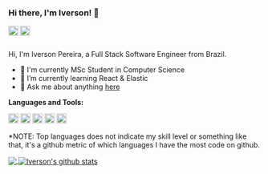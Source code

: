 ### Hi there, I'm Iverson! 👋

<a href="https://www.linkedin.com/in/iverson-luis/">
  <img align="left" alt="Iverson Pereirra | LinkedIn" width="20px" src="https://image.flaticon.com/icons/png/512/174/174857.png" />
</a>

<a href="https://www.instagram.com/idecodar/">
  <img align="left" alt="IDE Codar | Instagram" width="20px" src="https://pluspng.com/img-png/instagram-png-instagram-png-logo-1455.png" />
</a>

<br />
<br />

Hi, I'm Iverson Pereira, a Full Stack Software Engineer from Brazil.
	
- 🔭 I'm currently MSc Student in Computer Science
- :seedling: I’m currently learning React & Elastic
- 💬 Ask me about anything [here](https://github.com/ilp/ilp/issues)

**Languages and Tools:**  

<code><img height="20" src="https://vuejs.org/images/logo.png" alt="VueJs" ></code>
<code><img height="20" src="https://angular.io/assets/images/logos/angular/angular.svg" alt="AngularJS & Angular 2+"></code>
<code><img height="20" src="https://cdn.iconscout.com/icon/free/png-512/java-43-569305.png" alt="Java" ></code>
<code><img height="20" src="https://miro.medium.com/max/624/1*dwa1SCG85BAzQttURVUvrA.png" alt="Spring Framework"></code> 
<code><img height="20"  src="https://img.icons8.com/color/48/000000/postgreesql.png" alt="Postgres"/></code>

*NOTE: Top languages does not indicate my skill level or something like that, it's a github metric of which languages I have the most code on github.

<a href="https://github.com/ilp">
  <img align="center" src="https://github-readme-stats.vercel.app/api/top-langs/?username=ilp&theme=radical" />
</a>
<a href="https://github.com/ilp/">
  <img align="center" src="https://github-readme-stats.vercel.app/api?username=ilp&show_icons=true&theme=dracula&line_height=27&count_private=true" alt="Iverson's github stats" />
</a>